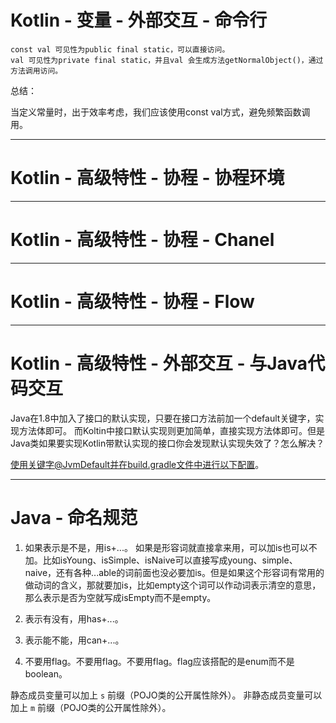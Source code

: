 # Kotlin - 变量 - 外部交互 - 命令行

    const val 可见性为public final static，可以直接访问。
    val 可见性为private final static，并且val 会生成方法getNormalObject()，通过方法调用访问。

总结：

当定义常量时，出于效率考虑，我们应该使用const val方式，避免频繁函数调用。

---

# Kotlin - 高级特性 - 协程 - 协程环境

---

# Kotlin - 高级特性 - 协程 - Chanel

---

# Kotlin - 高级特性 - 协程 - Flow


---

# Kotlin - 高级特性 - 外部交互 - 与Java代码交互

Java在1.8中加入了接口的默认实现，只要在接口方法前加一个default关键字，实现方法体即可。
而Koltin中接口默认实现则更加简单，直接实现方法体即可。但是Java类如果要实现Kotlin带默认实现的接口你会发现默认实现失效了？怎么解决？

使用关键字@JvmDefault并在build.gradle文件中进行以下配置。

---

# Java - 命名规范

1. 如果表示是不是，用is+...。
如果是形容词就直接拿来用，可以加is也可以不加。比如isYoung、isSimple、isNaive可以直接写成young、simple、naive，还有各种...able的词前面也没必要加is。但是如果这个形容词有常用的做动词的含义，那就要加is，比如empty这个词可以作动词表示清空的意思，那么表示是否为空就写成isEmpty而不是empty。

2. 表示有没有，用has+...。
3. 表示能不能，用can+...。
4. 不要用flag。不要用flag。不要用flag。flag应该搭配的是enum而不是boolean。




静态成员变量可以加上 `s` 前缀（POJO类的公开属性除外）。
非静态成员变量可以加上 `m` 前缀（POJO类的公开属性除外）。

